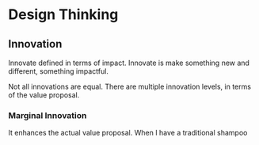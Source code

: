 # Design Thinking

## Innovation
Innovate defined in terms of impact. Innovate is make something new and different, something impactful.

Not all innovations are equal. There are multiple innovation levels, in terms of the value proposal.

### Marginal Innovation
It enhances the actual value proposal. When I have a traditional shampoo
